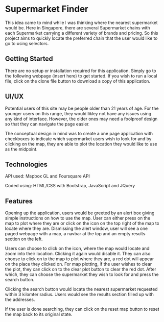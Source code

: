 # Supermarket Finder
This idea came to mind while I was thinking where the nearest supermarket would be. Here in Singapore, there are several Supermarket chains with each Supermarket carrying a different variety of brands and pricing. So this project aims to quickly locate the preferred chain that the user would like to go to using selectors. 

## Getting Started

There are no setup or installation required for this application. Simply go to the following webpage (insert here) to get started. If you wish to run a local file, click on the clone file button to download a copy of this application.

## UI/UX

Potential users of this site may be people older than 21 years of age. For the younger users on this range, they would likley not have any issues using any kind of interface. However, the older ones may need a foolproof design so that they can navigate the page easier. 

The conceptual design in mind was to create a one page application with checkboxes to indicate which supermarket users wish to look for and by clicking on the map, they are able to plot the location they would like to use as the midpoint. 

## Technologies

API used: Mapbox GL and Foursquare API

Coded using: HTML/CSS with Bootstrap, JavaScript and JQuery

## Features

Opening up the application, users would be greeted by an alert box giving simple instructions on how to use the map. User can either press on the map to plot where they are or click on the icon on the top right of the map to locate where they are. Dismissing the alert window, user will see a one paged webpage with a map, a navbar at the top and an empty results section on the left. 

Users can choose to click on the icon, where the map would locate and zoom into their location. Clicking it again would disable it. They can also choose to click on to the map to plot where they are, a red dot will appear on the place they clicked on. For map plotting, if the user wishes to clear the plot, they can click on to the clear plot button to clear the red dot. After which, they can choose the supermarket they wish to look for and press the search button.

Clicking the search button would locate the nearest supermarket requested within 3 kilomter radius. Users would see the results section filled up with the addresses. 

If the user is done searching, they can click on the reset map button to reset the map back to its original state.

